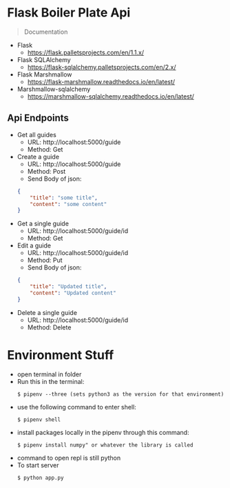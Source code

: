 # Flask Boiler Plate Api
> Documentation
- Flask
  - https://flask.palletsprojects.com/en/1.1.x/
- Flask SQLAlchemy
  - https://flask-sqlalchemy.palletsprojects.com/en/2.x/
- Flask Marshmallow
  - https://flask-marshmallow.readthedocs.io/en/latest/
- Marshmallow-sqlalchemy
  - https://marshmallow-sqlalchemy.readthedocs.io/en/latest/
## Api Endpoints
- Get all guides
  - URL:  http://localhost:5000/guide
  - Method: Get
- Create a guide
  - URL:  http://localhost:5000/guide
  - Method: Post
  - Send Body of json:
  ```json
  {
      "title": "some title",
      "content": "some content"
  }
  ```
- Get a single guide
  - URL:  http://localhost:5000/guide/id
  - Method: Get
- Edit a guide
  - URL:  http://localhost:5000/guide/id
  - Method: Put
  - Send Body of json:
  ```json
  {
      "title": "Updated title",
      "content": "Updated content"
  }
  ```
- Delete a single guide
  - URL:  http://localhost:5000/guide/id
  - Method: Delete
# Environment Stuff
- open terminal in folder
- Run this in the terminal:
    ```
    $ pipenv --three (sets python3 as the version for that environment)
    ```
- use the following command to enter shell:
    ```
    $ pipenv shell
    ```
- install packages locally in the pipenv through this command:
    ```
    $ pipenv install numpy" or whatever the library is called
    ```
- command to open repl is still python
- To start server
    ```
    $ python app.py
    ```
